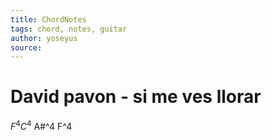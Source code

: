 ```yaml
---
title: ChordNotes
tags: chord, notes, guitar
author: yoseyus
source: 
---
```

# David pavon - si me ves llorar
$F^4 C^4$ A#^4 F^4
